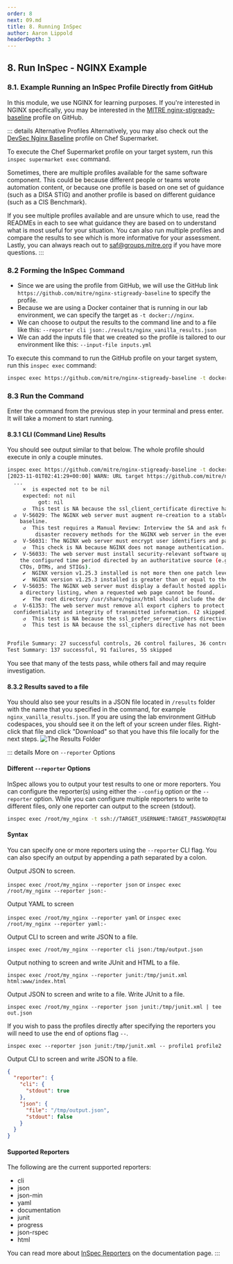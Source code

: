 ```yaml
---
order: 8
next: 09.md
title: 8. Running InSpec
author: Aaron Lippold
headerDepth: 3
---
```


## 8. Run InSpec - NGINX Example

### 8.1. Example Running an InSpec Profile Directly from GitHub

In this module, we use NGINX for learning purposes. If you're interested in NGINX specifically, you may be interested in the [MITRE nginx-stigready-baseline](https://github.com/mitre/nginx-stigready-baseline) profile on GitHub.

::: details Alternative Profiles
Alternatively, you may also check out the [DevSec Nginx Baseline](https://supermarket.chef.io/tools/nginx-baseline) profile on Chef Supermarket.

To execute the Chef Supermarket profile on your target system, run this `inspec supermarket exec` command.

Sometimes, there are multiple profiles available for the same software component. This could be because different people or teams wrote automation content, or because one profile is based on one set of guidance (such as a DISA STIG) and another profile is based on different guidance (such as a CIS Benchmark).

If you see multiple profiles available and are unsure which to use, read the READMEs in each to see what guidance they are based on to understand what is most useful for your situation. You can also run multiple profiles and compare the results to see which is more informative for your assessment. Lastly, you can always reach out to <saf@groups.mitre.org> if you have more questions.
:::

### 8.2 Forming the InSpec Command

- Since we are using the profile from GitHub, we will use the GitHub link `https://github.com/mitre/nginx-stigready-baseline` to specify the profile.
- Because we are using a Docker container that is running in our lab environment, we can specify the target as `-t docker://nginx`.
- We can choose to output the results to the command line and to a file like this: `--reporter cli json:./results/nginx_vanilla_results.json`
- We can add the inputs file that we created so the profile is tailored to our environment like this: `--input-file inputs.yml`

To execute this command to run the GitHub profile on your target system, run this `inspec exec` command:

```sh
inspec exec https://github.com/mitre/nginx-stigready-baseline -t docker://nginx --input-file inputs.yml --reporter cli json:./results/nginx_vanilla_results.json
```

### 8.3 Run the Command

Enter the command from the previous step in your terminal and press enter. It will take a moment to start running.

#### 8.3.1 CLI (Command Line) Results

You should see output similar to that below. The whole profile should execute in only a couple minutes.

```sh
inspec exec https://github.com/mitre/nginx-stigready-baseline -t docker://nginx --input-file inputs.yml --reporter cli json:./results/nginx_vanilla_results.json
[2023-11-01T02:41:29+00:00] WARN: URL target https://github.com/mitre/nginx-stigready-baseline transformed to https://github.com/mitre/nginx-stigready-baseline/archive/master.tar.gz. Consider using the git fetcher
  ...
     ×  is expected not to be nil
     expected: not nil
          got: nil
     ↺  This test is NA because the ssl_client_certificate directive has not been configured.
  ↺  V-56029: The NGINX web server must augment re-creation to a stable and known
    baseline.
     ↺  This test requires a Manual Review: Interview the SA and ask for documentation on the
         disaster recovery methods for the NGINX web server in the event of the necessity for rollback.
  ↺  V-56031: The NGINX web server must encrypt user identifiers and passwords.
     ↺  This check is NA because NGINX does not manage authentication.
  ✔  V-56033: The web server must install security-relevant software updates within
    the configured time period directed by an authoritative source (e.g., IAVM,
    CTOs, DTMs, and STIGs).
     ✔  NGINX version v1.25.3 installed is not more then one patch level behind v1.25.2 is expected to cmp >= "1.25.2"
     ✔  NGINX version v1.25.3 installed is greater than or equal to the organization approved version v1.23.1 is expected to cmp >= "1.23.1"
  ✔  V-56035: The NGINX web server must display a default hosted application web page, not
    a directory listing, when a requested web page cannot be found.
     ✔  The root directory /usr/share/nginx/html should include the default index.html file.
  ↺  V-61353: The web server must remove all export ciphers to protect the
  confidentiality and integrity of transmitted information. (2 skipped)
     ↺  This test is NA because the ssl_prefer_server_ciphers directive has not been configured.
     ↺  This test is NA because the ssl_ciphers directive has not been configured.


Profile Summary: 27 successful controls, 26 control failures, 36 controls skipped
Test Summary: 137 successful, 91 failures, 55 skipped
```

You see that many of the tests pass, while others fail and may require investigation.

#### 8.3.2 Results saved to a file

You should also see your results in a JSON file located in `/results` folder with the name that you specified in the command, for example `nginx_vanilla_results.json`. If you are using the lab environment GitHub codespaces, you should see it on the left of your screen under files. Right-click that file and click "Download" so that you have this file locally for the next steps.
![The Results Folder](../../assets/img/ResultsFolder.png)

::: details More on `--reporter` Options

#### Different `--reporter` Options

InSpec allows you to output your test results to one or more reporters. You can configure the reporter(s) using either the `--config` option or the `--reporter` option. While you can configure multiple reporters to write to different files, only one reporter can output to the screen (stdout).

```sh
inspec exec /root/my_nginx -t ssh://TARGET_USERNAME:TARGET_PASSWORD@TARGET_IP --reporter cli json:baseline_output.json
```

#### Syntax

You can specify one or more reporters using the `--reporter` CLI flag. You can also specify an output by appending a path separated by a colon.

Output JSON to screen.

`inspec exec /root/my_nginx --reporter json`
or
`inspec exec /root/my_nginx --reporter json:-`

Output YAML to screen

`inspec exec /root/my_nginx --reporter yaml`
or
`inspec exec /root/my_nginx --reporter yaml:-`

Output CLI to screen and write JSON to a file.

`inspec exec /root/my_nginx --reporter cli json:/tmp/output.json`

Output nothing to screen and write JUnit and HTML to a file.

`inspec exec /root/my_nginx --reporter junit:/tmp/junit.xml html:www/index.html`

Output JSON to screen and write to a file. Write JUnit to a file.

`inspec exec /root/my_nginx --reporter json junit:/tmp/junit.xml | tee out.json`

If you wish to pass the profiles directly after specifying the reporters you will need to use the end of options flag `--`.

`inspec exec --reporter json junit:/tmp/junit.xml -- profile1 profile2`

Output CLI to screen and write JSON to a file.

```json
{
  "reporter": {
    "cli": {
      "stdout": true
    },
    "json": {
      "file": "/tmp/output.json",
      "stdout": false
    }
  }
}
```

#### Supported Reporters

The following are the current supported reporters:

- cli
- json
- json-min
- yaml
- documentation
- junit
- progress
- json-rspec
- html

You can read more about [InSpec Reporters](https://www.inspec.io/docs/reference/reporters/) on the documentation page.
:::
